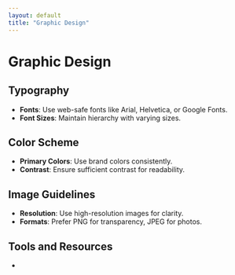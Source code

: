 ```yaml
---
layout: default
title: "Graphic Design"
---
```


# Graphic Design

## Typography

- **Fonts**: Use web-safe fonts like Arial, Helvetica, or Google Fonts.
- **Font Sizes**: Maintain hierarchy with varying sizes.

## Color Scheme

- **Primary Colors**: Use brand colors consistently.
- **Contrast**: Ensure sufficient contrast for readability.

## Image Guidelines

- **Resolution**: Use high-resolution images for clarity.
- **Formats**: Prefer PNG for transparency, JPEG for photos.

## Tools and Resources

- []()
